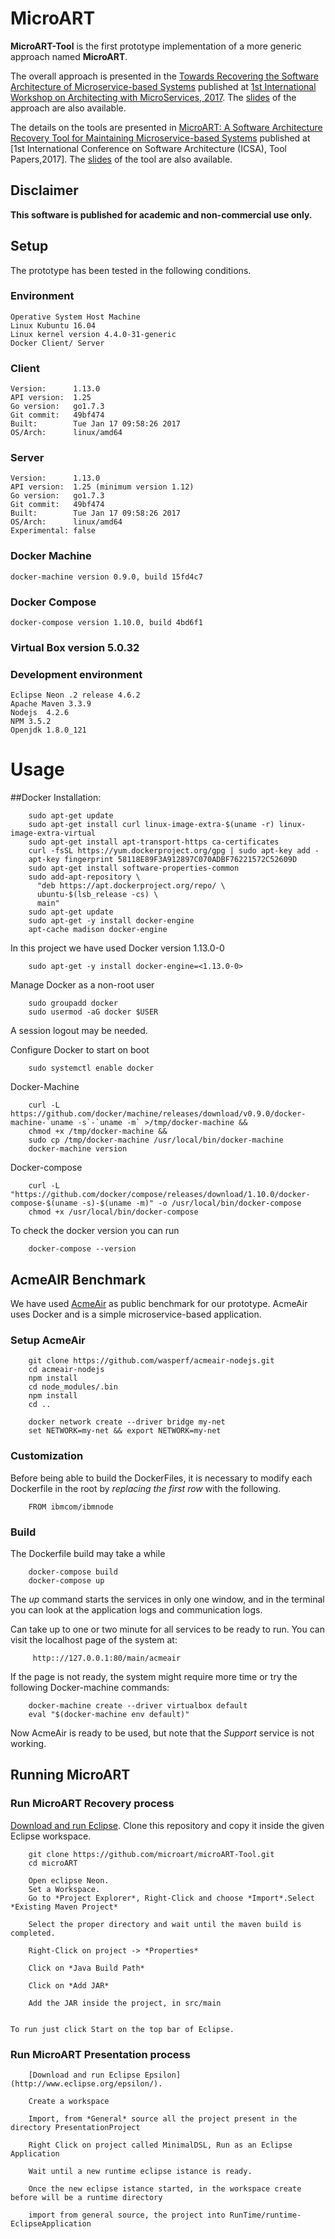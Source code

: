 ﻿# MicroART
**MicroART-Tool** is the first prototype implementation of a more generic approach named **MicroART**.

The overall approach is presented in the [Towards Recovering the Software Architecture of Microservice-based Systems](http://www.ivanomalavolta.com/files/papers/AMS_2017.pdf) published at [1st International Workshop on Architecting with MicroServices, 2017](https://ams2017.github.io/). The [slides](https://www.slideshare.net/paolodifrancesco/towards-recovering-the-software-architecture-of-microservicebased-systems) of the approach are also available.

The details on the tools are presented in [MicroART: A Software Architecture Recovery Tool for Maintaining Microservice-based Systems](http://www.ivanomalavolta.com/files/papers/ICSA_2017_tool.pdf) published at [1st International Conference on Software Architecture (ICSA), Tool Papers,2017]. The [slides](https://www.slideshare.net/paolodifrancesco/microart-a-software-architecture-recovery-tool-for-maintaining-microservicebased-systems) of the tool are also available.


## Disclaimer 
**This software is published for academic and non-commercial use only.**

## Setup
The prototype has been tested in the following conditions.

### Environment

    Operative System Host Machine
    Linux Kubuntu 16.04
    Linux kernel version 4.4.0-31-generic
    Docker Client/ Server

### Client

    Version:      1.13.0
    API version:  1.25
    Go version:   go1.7.3
    Git commit:   49bf474
    Built:        Tue Jan 17 09:58:26 2017
    OS/Arch:      linux/amd64

### Server

    Version:      1.13.0
    API version:  1.25 (minimum version 1.12)
    Go version:   go1.7.3
    Git commit:   49bf474
    Built:        Tue Jan 17 09:58:26 2017
    OS/Arch:      linux/amd64
    Experimental: false

### Docker Machine
    docker-machine version 0.9.0, build 15fd4c7

### Docker Compose
    docker-compose version 1.10.0, build 4bd6f1

### Virtual Box version 5.0.32

### Development environment
```
Eclipse Neon .2 release 4.6.2
Apache Maven 3.3.9
Nodejs  4.2.6
NPM 3.5.2
Openjdk 1.8.0_121
```

# Usage

##Docker Installation:

```
    sudo apt-get update
    sudo apt-get install curl linux-image-extra-$(uname -r) linux-image-extra-virtual
    sudo apt-get install apt-transport-https ca-certificates
    curl -fsSL https://yum.dockerproject.org/gpg | sudo apt-key add -
    apt-key fingerprint 58118E89F3A912897C070ADBF76221572C52609D
    sudo apt-get install software-properties-common
    sudo add-apt-repository \
      "deb https://apt.dockerproject.org/repo/ \
      ubuntu-$(lsb_release -cs) \
      main"
    sudo apt-get update
    sudo apt-get -y install docker-engine
    apt-cache madison docker-engine
```

In this project we have used Docker version 1.13.0-0
```
    sudo apt-get -y install docker-engine=<1.13.0-0>
```

Manage Docker as a non-root user
```
    sudo groupadd docker
    sudo usermod -aG docker $USER
```
A session logout may be needed.


Configure Docker to start on boot
```
    sudo systemctl enable docker
```

Docker-Machine
```
    curl -L https://github.com/docker/machine/releases/download/v0.9.0/docker-machine-`uname -s`-`uname -m` >/tmp/docker-machine &&
    chmod +x /tmp/docker-machine &&
    sudo cp /tmp/docker-machine /usr/local/bin/docker-machine
    docker-machine version
``` 



Docker-compose
```
    curl -L "https://github.com/docker/compose/releases/download/1.10.0/docker-compose-$(uname -s)-$(uname -m)" -o /usr/local/bin/docker-compose
    chmod +x /usr/local/bin/docker-compose
```

To check the docker version you can run
```
    docker-compose --version
```

## AcmeAIR Benchmark

We have used [AcmeAir](https://github.com/acmeair/acmeair-nodejs) as public benchmark for our prototype.
AcmeAir uses Docker and is a simple microservice-based application.



### Setup AcmeAir
```
    git clone https://github.com/wasperf/acmeair-nodejs.git
    cd acmeair-nodejs
    npm install
    cd node_modules/.bin
    npm install
    cd ..
    
    docker network create --driver bridge my-net
    set NETWORK=my-net && export NETWORK=my-net 
```


### Customization

Before being able to build the DockerFiles, it is necessary to modify each Dockerfile in the root by *replacing the first row* with the following. 
```
    FROM ibmcom/ibmnode
``` 

### Build 
The Dockerfile build may take a while
``` 
    docker-compose build
    docker-compose up
``` 

The *up* command starts the services in only one window, and in the terminal you can look at the application logs and communication logs.

Can take up to one or two minute for all  services to be ready to run. You can visit the localhost page of the system at:
``` 
     http:://127.0.0.1:80/main/acmeair
``` 

If the page is not ready, the system might require more time or try the following Docker-machine commands:
```
    docker-machine create --driver virtualbox default
    eval "$(docker-machine env default)"
```

Now AcmeAir is ready to be used, but note that the *Support* service is not working.



## Running MicroART 


### Run MicroART Recovery process

[Download and run Eclipse](http://www.eclipse.org/neon/).
Clone this repository and copy it inside the given Eclipse workspace.

```
    git clone https://github.com/microart/microART-Tool.git
    cd microART

    Open eclipse Neon.    
    Set a Workspace.    
    Go to *Project Explorer*, Right-Click and choose *Import*.Select *Existing Maven Project*

    Select the proper directory and wait until the maven build is completed.
    
    Right-Click on project -> *Properties*
    
    Click on *Java Build Path*
    
    Click on *Add JAR*
    
    Add the JAR inside the project, in src/main
    
  ```
    To run just click Start on the top bar of Eclipse.
    
### Run MicroART Presentation process   

```
    [Download and run Eclipse Epsilon](http://www.eclipse.org/epsilon/).
    
    Create a workspace
    
    Import, from *General* source all the project present in the directory PresentationProject
    
    Right Click on project called MinimalDSL, Run as an Eclipse Application
    
    Wait until a new runtime eclipse istance is ready.
    
    Once the new eclipse istance started, in the workspace create before will be a runtime directory
    
    import from general source, the project into RunTime/runtime-EclipseApplication

```